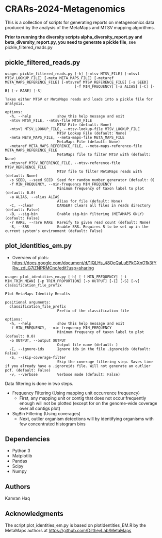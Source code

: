 # CRARs-2024-Metagenomics
This is a collection of scripts for generating reports on metagenomics data produced by the analysis of the MetaMaps and MTSV mapping algorithms.

**Prior to running the diversity scripts alpha_diversity_report.py and beta_diversity_report.py, you need to generate a pickle file**, see pickle_filtered_reads.py

## pickle_filtered_reads.py
```
usage: pickle_filtered_reads.py [-h] [-mtsv MTSV_FILE] [-mtsvl MTSV_LOOKUP_FILE] [-meta META_MAPS_FILE] [-metaref META_MAPS_REFERENCE_FILE] [-mtsvref MTSV_REFERENCE_FILE] [-s SEED]
                                [-f MIN_FREQUENCY] [-a ALIAS] [-C] [-B] [-r RARE] [-S]

Takes either MTSV or MetaMaps reads and loads into a pickle file for analysis.

options:
  -h, --help            show this help message and exit
  -mtsv MTSV_FILE, --mtsv-file MTSV_FILE
                        MTSV File (default: None)
  -mtsvl MTSV_LOOKUP_FILE, --mtsv-lookup-file MTSV_LOOKUP_FILE
                        MTSV Lookup File (default: None)
  -meta META_MAPS_FILE, --meta-maps-file META_MAPS_FILE
                        MetaMaps File (default: None)
  -metaref META_MAPS_REFERENCE_FILE, --meta-maps-reference-file META_MAPS_REFERENCE_FILE
                        MetaMaps file to filter MTSV with (default: None)
  -mtsvref MTSV_REFERENCE_FILE, --mtsv-reference-file MTSV_REFERENCE_FILE
                        MTSV file to filter MetaMaps reads with (default: None)
  -s SEED, --seed SEED  Seed for random number generator (default: 0)
  -f MIN_FREQUENCY, --min-frequency MIN_FREQUENCY
                        Minimum frequency of taxon label to plot (default: 0.0)
  -a ALIAS, --alias ALIAS
                        Alias for file (default: None)
  -C, --clear           DANGER! Clears all files in reads directory (default: False)
  -B, --sig-bin         Enable sig-bin filtering (METAMAPS ONLY) (default: False)
  -r RARE, --rare RARE  Rareify to given read count (default: None)
  -S, --SRS             Enable SRS. Requires R to be set up in the current system's environment (default: False)
```

## plot_identities_em.py
* Overview of plots: https://docs.google.com/document/d/1IQLHs_48OcQaLuEPkGXnO1k3fYRw_zdLG7iZNPRMCno/edit?usp=sharing
```
usage: plot_identities_em.py [-h] [-f MIN_FREQUENCY] [-t MIN_TRIM_MEAN] [-p TRIM_PROPORTION] [-o OUTPUT] [-I] [-S] [-v] classification_file_prefix

Plot MetaMaps Identity Results

positional arguments:
  classification_file_prefix
                        Prefix of the classification file

options:
  -h, --help            show this help message and exit
  -f MIN_FREQUENCY, --min-frequency MIN_FREQUENCY
                        Minimum frequency of taxon label to plot (default: 0.0)
  -o OUTPUT, --output OUTPUT
                        Output file name (default: )
  -I, --ignore-ids      Ignore ids in the file .ignoreids (default: False)
  -S, --skip-coverage-filter
                        Skip the coverage filtering step. Saves time if you already have a .ignoreids file. Will not generate an outlier pdf. (default: False)
  -v, --verbose         Verbose mode (default: False)
```

Data filtering is done in two steps.
* Frequency Filtering (Using mapping unit occurrence frequency)
  *  First, any mapping unit or contig that does not occur frequently enough will not be plotted (except for on the genome-wide coverage over all contigs plot)
* SigBin Filtering (Using coverages)
  * Next, outlier organism detections will by identifying organisms with few concentrated histogram bins

## Dependencies

* Python 3
* Matplotlib
* Pandas
* Scipy
* Numpy


## Authors

Kamran Haq

## Acknowledgments

The script plot_identities_em.py is based on plotIdentities_EM.R by the MetaMaps authors at https://github.com/DiltheyLab/MetaMaps
